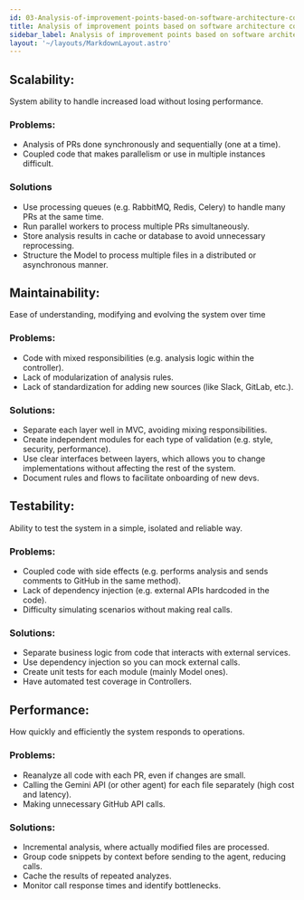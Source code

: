 ```yaml
---
id: 03-Analysis-of-improvement-points-based-on-software-architecture-concepts
title: Analysis of improvement points based on software architecture concepts
sidebar_label: Analysis of improvement points based on software architecture concepts
layout: '~/layouts/MarkdownLayout.astro'
---
```


## Scalability:
System ability to handle increased load without losing performance.

### Problems:
- Analysis of PRs done synchronously and sequentially (one at a time).
- Coupled code that makes parallelism or use in multiple instances difficult.

### Solutions
- Use processing queues (e.g. RabbitMQ, Redis, Celery) to handle many PRs at the same time.
- Run parallel workers to process multiple PRs simultaneously.
- Store analysis results in cache or database to avoid unnecessary reprocessing.
- Structure the Model to process multiple files in a distributed or asynchronous manner.

## Maintainability:
Ease of understanding, modifying and evolving the system over time

### Problems:
- Code with mixed responsibilities (e.g. analysis logic within the controller).
- Lack of modularization of analysis rules.
- Lack of standardization for adding new sources (like Slack, GitLab, etc.).

### Solutions:
- Separate each layer well in MVC, avoiding mixing responsibilities.
- Create independent modules for each type of validation (e.g. style, security, performance).
- Use clear interfaces between layers, which allows you to change implementations without affecting the rest of the system.
- Document rules and flows to facilitate onboarding of new devs.

## Testability:
Ability to test the system in a simple, isolated and reliable way.

### Problems:
- Coupled code with side effects (e.g. performs analysis and sends comments to GitHub in the same method).
- Lack of dependency injection (e.g. external APIs hardcoded in the code).
- Difficulty simulating scenarios without making real calls.

### Solutions:
- Separate business logic from code that interacts with external services.
- Use dependency injection so you can mock external calls.
- Create unit tests for each module (mainly Model ones).
- Have automated test coverage in Controllers.

## Performance:
How quickly and efficiently the system responds to operations.

### Problems: 
- Reanalyze all code with each PR, even if changes are small.
- Calling the Gemini API (or other agent) for each file separately (high cost and latency).
- Making unnecessary GitHub API calls.

### Solutions:
- Incremental analysis, where actually modified files are processed.
- Group code snippets by context before sending to the agent, reducing calls.
- Cache the results of repeated analyzes.
- Monitor call response times and identify bottlenecks.